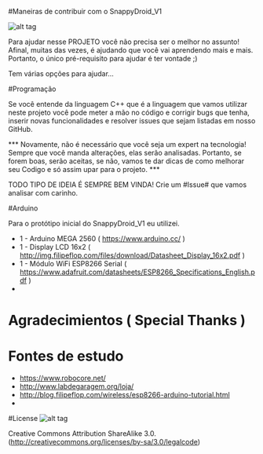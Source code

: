 #Maneiras de contribuir com o SnappyDroid_V1

![alt tag](http://plugnmake.com/wp-content/uploads/2015/09/github.jpg)

Para ajudar nesse PROJETO você não precisa ser o melhor no assunto! Afinal, muitas das vezes, é ajudando que você vai aprendendo mais e mais. Portanto, o único pré-requisito para ajudar é ter vontade ;)

Tem várias opções para ajudar... 

#Programação

Se você entende da linguagem C++ que é a linguagem que vamos utilizar neste projeto você pode meter a mão no código e corrigir bugs que tenha, inserir novas funcionalidades e resolver issues que sejam listadas em nosso GitHub.

*** Novamente, não é necessário que você seja um expert na tecnologia! Sempre que você manda alterações, elas serão analisadas. Portanto, se forem boas, serão aceitas, se não, vamos te dar dicas de como melhorar seu Codigo e só assim upar para o projeto. *** 

TODO TIPO DE IDEIA É SEMPRE BEM VINDA! Crie um #Issue# que vamos analisar com carinho. 

#Arduino

Para o protótipo inicial do SnappyDroid_V1 eu utilizei.
  * 1 -  Arduino MEGA 2560 ( https://www.arduino.cc/ )
  * 1 -  Display LCD 16x2 ( http://img.filipeflop.com/files/download/Datasheet_Display_16x2.pdf )
  * 1 - Módulo WiFi ESP8266 Serial ( https://www.adafruit.com/datasheets/ESP8266_Specifications_English.pdf )
  * 


# Agradecimientos  ( Special Thanks ) 

# Fontes de estudo

 * https://www.robocore.net/
 * http://www.labdegaragem.org/loja/
 * http://blog.filipeflop.com/wireless/esp8266-arduino-tutorial.html
 * 

#License
![alt tag](https://www.arduino.cc/en/uploads/Main/cc-by-sa.jpg)

  Creative Commons Attribution ShareAlike 3.0. (http://creativecommons.org/licenses/by-sa/3.0/legalcode)

